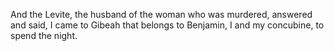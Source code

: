 And the Levite, the husband of the woman who was murdered, answered and said, I came to Gibeah that belongs to Benjamin, I and my concubine, to spend the night.
